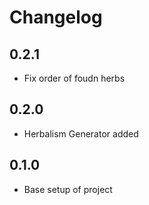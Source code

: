 # Changelog

## 0.2.1
- Fix order of foudn herbs

## 0.2.0
- Herbalism Generator added

## 0.1.0
- Base setup of project
